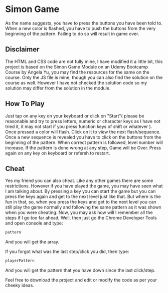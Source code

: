 # Simon Game

As the name suggests, you have to press the buttons you have been told to.
When a new color is flashed, you have to push the buttons from the very beginning of the pattern. Failing to do so will result in game over.

## Disclaimer

The HTML and CSS code are not fully mine, I have modified it a little bit, this project is based on the Simon Game Module on an Udemy Bootcamp Course by Angela Yu, you may find the resources for the same on the course. Only the JS file is mine, though you can also find the solution on the course as well. However I have not checked the solution code so my solution may differ from the solution in the module.

## How To Play

Just tap on any key on your keyboard or click on "Start"( please be reasonable and try to press letters, numeric or character keys as I have not tried it, it may not start if you press function keys of shift or whatever ). Once pressed a color will flash. Click on it to view the next flash/sequence. Once a new sequence is revealed you have to click on the buttons from the beginning of the pattern. When correct pattern is followed, level number will increase. If the pattern is done wrong at any step, Game will be Over. Press again on any key on keyboard or refersh to restart.

## Cheat

Yes my friend you can also cheat. Like any other games there are some restrictions. However if you have played the game, you may have seen what I am talking about. By pressing a key you can start the game but you can press the keys again and get to the next level just like that. But where is the fun in that, so, when you press the keys and get to the next level you can still play the game normally and following the same pattern as it was shown when you were cheating. Now, you may ask how will I remember all the steps if I go too far ahead, Well, then just go the Chrome Developer Tools and open console and type:

```bash
pattern
```

And you will get the array.

If you forgot what was the last step/click you did, then type:

```bash
playerPattern
```

And you will get the pattern that you have down since the last click/step.

Feel free to download the project and edit or modify the code as per your cheeky ideas.
